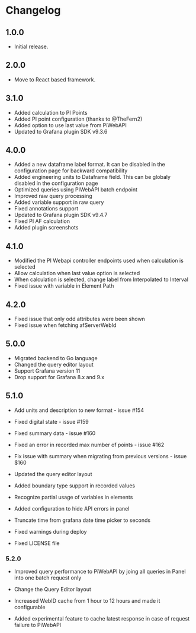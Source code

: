 # Changelog

## 1.0.0

- Initial release.

## 2.0.0

- Move to React based framework.

## 3.1.0

- Added calculation to PI Points
- Added PI point configuration (thanks to @TheFern2)
- Added option to use last value from PiWebAPI
- Updated to Grafana plugin SDK v9.3.6

## 4.0.0

- Added a new dataframe label format. It can be disabled in the configuration page for backward compatibility
- Added engineering units to Dataframe field. This can be globaly disabled in the configuration page
- Optimized queries using PIWebAPI batch endpoint
- Improved raw query processing
- Added variable support in raw query
- Fixed annotations support
- Updated to Grafana plugin SDK v9.4.7
- Fixed PI AF calculation
- Added plugin screenshots

## 4.1.0

- Modified the PI Webapi controller endpoints used when calculation is selected
- Allow calculation when last value option is selected
- When calculation is selected, change label from Interpolated to Interval
- Fixed issue with variable in Element Path

## 4.2.0

- Fixed issue that only odd attributes were been shown
- Fixed issue when fetching afServerWebId

## 5.0.0

- Migrated backend to Go language
- Changed the query editor layout
- Support Grafana version 11
- Drop support for Grafana 8.x and 9.x

## 5.1.0

- Add units and description to new format - issue #154
- Fixed digital state - issue #159
- Fixed summary data - issue #160
- Fixed an error in recorded max number of points - issue #162
- Fix issue with summary when migrating from previous versions - issue $160

- Updated the query editor layout
- Added boundary type support in recorded values
- Recognize partial usage of variables in elements
- Added configuration to hide API errors in panel
- Truncate time from grafana date time picker to seconds
- Fixed warnings during deploy
- Fixed LICENSE file

### 5.2.0

- Improved query performance to PiWebAPI by joing all queries in Panel into one batch request only
- Change the Query Editor layout
- Increased WebID cache from 1 hour to 12 hours and made it configurable

- Added experimental feature to cache latest response in case of request failure to PiWebAPI